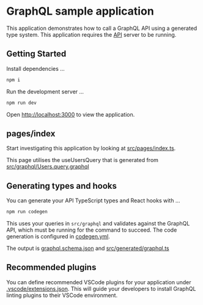 # GraphQL sample application

This application demonstrates how to call a GraphQL API using a generated type
system. This application requires the [API](../api) server to be running.

## Getting Started

Install dependencies ...

```bash
npm i
```

Run the development server ...

```bash
npm run dev
```

Open [http://localhost:3000](http://localhost:3000) to view the application.

## pages/index

Start investigating this application by looking at
[src/pages/index.ts](src/pages/index.ts).

This page utilises the useUsersQuery that is generated from
[src/graphql/Users.query.graphql](src/graphql/Users.query.graphql)

## Generating types and hooks

You can generate your API TypeScript types and React hooks with ...

```bash
npm run codegen
```

This uses your queries in `src/graphql` and validates against the GraphQL API,
which must be running for the command to succeed. The code generation is
configured in [codegen.yml](./codegen.yml).

The output is [graphql.schema.json](./graphql.schema.json) and
[src/generated/graphql.ts](./src/generated/graphql.ts)

## Recommended plugins

You can define recommended VSCode plugins for your application under
[.vscode/extensions.json](.vscode/extensions.json). This will guide your
developers to install GraphQL linting plugins to their VSCode environment.
